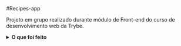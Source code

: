  #Recipes-app
 
Projeto em grupo realizado durante módulo de Front-end do curso de desenvolvimento web da Trybe.

<details>
  <summary><strong>O que foi feito</strong></summary></br>
  
Foi desenvolvido um app de receitas, utilizando o que há de mais moderno dentro do ecossistema React: Hooks e Context API!

Nele será possível: ver, buscar, filtrar, favoritar e acompanhar o progresso de preparação de receitas de comidas e bebidas!

**A base de dados seão 2 APIs distintas, uma para comidas e outra para bebidas.

<p align="center">
  <a href="#rocket-tecnologias">Tecnologias</a>&nbsp;&nbsp;&nbsp;|&nbsp;&nbsp;&nbsp;
  <a href="#information_source-como-usar">Como usar</a>&nbsp;&nbsp;&nbsp;|&nbsp;&nbsp;&nbsp;
</p>

## :rocket: Tecnologias

Esse projeto foi desenvolvido usando as seguintes tecnologias:

-  [React.js](https://reactjs.org/)
-  [React Testing Library](https://testing-library.com/docs/react-testing-library/intro/)
-  [Figma](https://figma.com/)
-  [VS Code](https://code.visualstudio.com/)

## :information_source: Como usar

Para clonar e rodar a aplicação, você precisará do [Git](https://git-scm.com), [VS Code](https://code.visualstudio.com/), [Node.js](https://nodejs.org/) and [NPM](https://www.npmjs.com/) . Da linha de comando:

```bash
# Clone o repositório
$ git clone https://github.com/CamilaPaiz/Recipes-app

# Instale as dependências
$ npm install

# Rode o app
$ npm start

```

<br/><br/>

<p>Projeto desenvolvido por:</p>
<ul>
  <li><a href="https://github.com/CamilaPaiz"/>Camila Paiz</a></li>
  <li><a href="https://github.com/Ignacio-fabianamaria"/>Fabiana Ignacio</a></li>
  <li><a href="https://github.com/LucasGFT"/>Lucas Gomes</a></li>
  <li><a href="https://github.com/CarlosCostaJr"/>Carlos Costa</a></li>
</ul>

<br/><br/>

